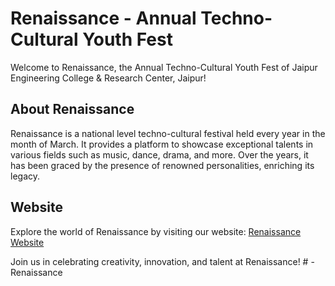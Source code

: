 # Renaissance - Annual Techno-Cultural Youth Fest

Welcome to Renaissance, the Annual Techno-Cultural Youth Fest of Jaipur Engineering College & Research Center, Jaipur!

## About Renaissance
Renaissance is a national level techno-cultural festival held every year in the month of March. It provides a platform to showcase exceptional talents in various fields such as music, dance, drama, and more. Over the years, it has been graced by the presence of renowned personalities, enriching its legacy.

## Website
Explore the world of Renaissance by visiting our website: [Renaissance Website](https://renaissance-jecrc.netlify.app/)

Join us in celebrating creativity, innovation, and talent at Renaissance!
#   - R e n a i s s a n c e  
 